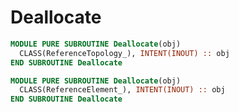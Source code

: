 # Deallocate

```fortran
MODULE PURE SUBROUTINE Deallocate(obj)
  CLASS(ReferenceTopology_), INTENT(INOUT) :: obj
END SUBROUTINE Deallocate
```

```fortran
MODULE PURE SUBROUTINE Deallocate(obj)
  CLASS(ReferenceElement_), INTENT(INOUT) :: obj
END SUBROUTINE Deallocate
```
